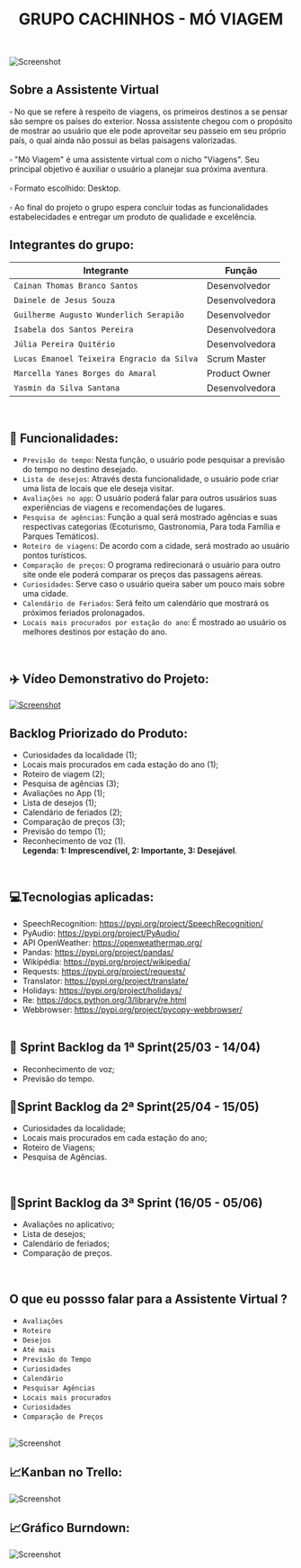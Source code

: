 <h1 align="center"> GRUPO CACHINHOS - MÓ VIAGEM </h1></br>

![Screenshot](logo.png)</br>


## Sobre a Assistente Virtual</br>
 ▫ No que se refere à respeito de viagens, os primeiros destinos a se pensar são sempre os países do exterior. Nossa assistente chegou com o propósito de mostrar ao usuário que ele pode aproveitar seu passeio em seu próprio país, o qual ainda não possui as belas paisagens valorizadas.<br><br>
 ▫ "Mó Viagem" é uma assistente virtual com o nicho "Viagens". Seu principal objetivo é auxiliar o usuário a planejar sua próxima aventura. </br></br>
 ▫ Formato escolhido: Desktop.</br><br>
 ▫ Ao final do projeto o grupo espera concluir todas as funcionalidades estabelecidades e entregar um produto de qualidade e excelência.<br>


## Integrantes do grupo: </br>
| Integrante | Função |
| --- | --- |
| `Cainan Thomas Branco Santos` | Desenvolvedor |
| `Dainele de Jesus Souza` | Desenvolvedora |
| `Guilherme Augusto Wunderlich Serapião` | Desenvolvedor |
| `Isabela dos Santos Pereira` | Desenvolvedora |
| `Júlia Pereira Quitério` | Desenvolvedora |
| `Lucas Emanoel Teixeira Engracio da Silva` | Scrum Master |
| `Marcella Yanes Borges do Amaral` | Product Owner |
| `Yasmin da Silva Santana` | Desenvolvedora |
<br>
 
## :hammer: Funcionalidades: </br>
- `Previsão do tempo`: Nesta função, o usuário pode pesquisar a previsão do tempo no destino desejado. </br>
- `Lista de desejos`: Através desta funcionalidade, o usuário pode criar uma lista de locais que ele deseja visitar.</br>
- `Avaliações no app`: O usuário poderá falar para outros usuários suas experiências de viagens e recomendações de lugares.</br>
- `Pesquisa de agências`: Função a qual será mostrado agências e suas respectivas categorias (Ecoturismo, Gastronomia, Para toda Família e Parques Temáticos).</br>
- `Roteiro de viagens`: De acordo com a cidade, será mostrado ao usuário pontos turísticos.</br>
- `Comparação de preços`: O programa redirecionará o usuário para outro site onde ele poderá comparar os preços das passagens aéreas.</br>
- `Curiosidades`: Serve caso o usuário queira saber um pouco mais sobre uma cidade.</br>
- `Calendário de Feriados`: Será feito um calendário que mostrará os próximos feriados prolonagados.</br>
- `Locais mais procurados por estação do ano`: É mostrado ao usuário os melhores destinos por estação do ano.</br>
</br>     

## :airplane: Vídeo Demonstrativo do Projeto: <br>

[![Screenshot](titulo.jpg)](https://www.youtube.com/watch?v=sMsg5akNBOQ
"Vídeo da 3 Sprint")
 
## **Backlog Priorizado do Produto**: <br>
- Curiosidades da localidade (1);<br>
- Locais mais procurados em cada estação do ano (1);<br>
- Roteiro de viagem (2);<br>
- Pesquisa de agências (3);<br>
- Avaliações no App (1);<br>
- Lista de desejos (1);<br>
- Calendário de feriados (2);<br>
- Comparação de preços (3);<br>
- Previsão do tempo (1);<br>
- Reconhecimento de voz (1).</br>
**Legenda: 1: Imprescendível, 2: Importante, 3: Desejável**.</br> 
<br>

## 💻Tecnologias aplicadas:</br>
- SpeechRecognition: https://pypi.org/project/SpeechRecognition/</br>
- PyAudio: https://pypi.org/project/PyAudio/</br>
- API OpenWeather: https://openweathermap.org/</br>
- Pandas: https://pypi.org/project/pandas/</br>
- Wikipédia: https://pypi.org/project/wikipedia/</br>
- Requests: https://pypi.org/project/requests/</br>
- Translator: https://pypi.org/project/translate/</br>
- Holidays: https://pypi.org/project/holidays/</br>
- Re: https://docs.python.org/3/library/re.html</br>
- Webbrowser: https://pypi.org/project/pycopy-webbrowser/</br>
  </br>

 ## 🏁 Sprint Backlog da 1ª Sprint(25/03 - 14/04)</br>
 - Reconhecimento de voz;</br>
 - Previsão do tempo.</br>

 
 ## 🏁Sprint Backlog da 2ª Sprint(25/04 - 15/05)</br>
 - Curiosidades da localidade;</br>
 - Locais mais procurados em cada estação do ano;</br>
 - Roteiro de Viagens;</br>
 - Pesquisa de Agências.</br>
 </br>
 
 ## 🏁Sprint Backlog da 3ª Sprint (16/05 - 05/06)</br>
 - Avaliações no aplicativo;</br>
 - Lista de desejos;</br>
 - Calendário de feriados;</br>
 - Comparação de preços.</br>
</br>

## **O que eu possso falar para a Assistente Virtual ?** <br>

- `Avaliações`
- `Roteiro`
- `Desejos`
- `Até mais`
- `Previsão do Tempo`
- `Curiosidades`
- `Calendário`
- `Pesquisar Agências`
- `Locais mais procurados`
- `Curiosidades`
- `Comparação de Preços`
</br></br>

![Screenshot](cronogramaa.png)</br>

## 📈Kanban no Trello:</br>

![Screenshot](trello.png)</br>

## 📈Gráfico Burndown:</br> 

![Screenshot](sprint.png)</br>
